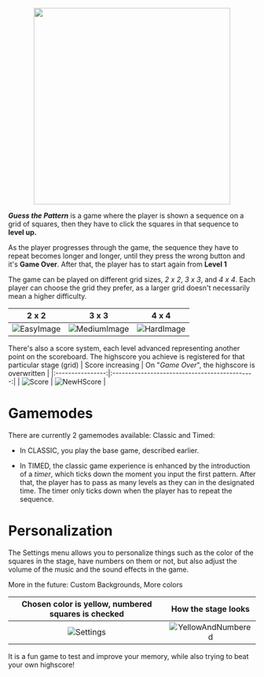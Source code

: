 <p align = "center">
  <img width="400" height="400" src="https://github.com/DumitruCimpean/GuessThePattern/assets/142332910/9c3d7d7c-df1a-4023-9f5c-de38f0525d91">
</p>

_**Guess the Pattern**_ is a game where the player is shown a sequence on a grid of squares, then they have to click the squares in that sequence to **level up.**

As the player progresses through the game, the sequence they have to repeat becomes longer and longer, until they press the wrong button and it's **Game Over**. After that, the player has to start again from **Level 1**

The game can be played on different grid sizes, _2 x 2_, _3 x 3_, and _4 x 4_. Each player can choose the grid they prefer, as a larger grid doesn't necessarily mean a higher difficulty.

| 2 x 2 | 3 x 3 | 4 x 4 |
|:----:|:------:|:----:|
| ![EasyImage](https://github.com/DumitruCimpean/GuessThePattern/assets/142332910/0668020f-08ce-4a8f-ae52-c0ef8ce9e81d) | ![MediumImage](https://github.com/DumitruCimpean/GuessThePattern/assets/142332910/9bc3663e-eff6-4878-9aa3-dfa5ea4264c8) | ![HardImage](https://github.com/DumitruCimpean/GuessThePattern/assets/142332910/f701fb95-04ea-4134-818e-7dc05731b5ab) |

There's also a score system, each level advanced representing another point on the scoreboard. The highscore you achieve is registered for that particular stage (grid)
| Score increasing | On "_Game Over_", the highscore is overwritten |
|:----------------:|:---------------------------------------------:|
| ![Score](https://github.com/DumitruCimpean/GuessThePattern/assets/142332910/ad721e19-924a-4a55-a5b7-59d27d40efc5) | ![NewHScore](https://github.com/DumitruCimpean/GuessThePattern/assets/142332910/bb0c3186-0294-4aef-83c1-5a7d68527cd6) |

<h1> Gamemodes </h1>
There are currently 2 gamemodes available: Classic and Timed:

 - In CLASSIC, you play the base game, described earlier.

- In TIMED, the classic game experience is enhanced by the introduction of a _timer_, which ticks down the moment you input the first pattern. After that, the player has to pass as many levels as they can in the designated time. The timer only ticks down when the player has to repeat the sequence. 

<h1> Personalization </h1>
The Settings menu allows you to personalize things such as the color of the squares in the stage, have numbers on them or not, but also adjust the volume of the music and the sound effects in the game.

More in the future: Custom Backgrounds, More colors

| Chosen color is yellow, numbered squares is checked | How the stage looks |
|:---------------------------------------------------:|:-------------------:|
| ![Settings](https://github.com/DumitruCimpean/GuessThePattern/assets/142332910/ed635ddd-eddc-4f27-9917-193c7d3fdcc1) | ![YellowAndNumbered](https://github.com/DumitruCimpean/GuessThePattern/assets/142332910/f40f7f03-ec26-4ee8-8fed-925f6534c203) |

It is a fun game to test and improve your memory, while also trying to beat your own highscore!


